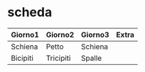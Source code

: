 # scheda
|Giorno1|Giorno2|Giorno3|Extra|
|-|-|-|-|
|Schiena|Petto|Schiena|
|Bicipiti|Tricipiti|Spalle|
